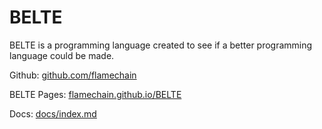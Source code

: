# BELTE

BELTE is a programming language created to see if a better programming language could be made.

Github: [github.com/flamechain](https://github.com/flamechain)

BELTE Pages: [flamechain.github.io/BELTE](https://flamechain.github.io/BELTE/)

Docs: [docs/index.md](docs/index.md)
